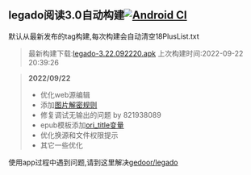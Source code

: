 ## legado阅读3.0自动构建[![Android CI](https://github.com/liufuyou/gedoor-Build/workflows/Android%20CI/badge.svg)](https://github.com/liufuyou/gedoor-Build/actions)

默认从最新发布的tag构建,每次构建会自动清空18PlusList.txt

> 最新构建下载:[legado-3.22.092220.apk](https://github.com/liufuyou/gedoor-Build/releases/download/legado-3.22.092220/legado-3.22.092220.apk) 上次构建时间:2022-09-22 20:39:26
<!--start-->
> **2022/09/22**
> 
> * 优化web源编辑
> * 添加[图片解密规则](https://github.com/gedoor/legado/pull/2314)
> * 修复调试无输出的问题 by 821938089
> * epub模板添加[ori_title变量](https://github.com/gedoor/legado/pull/2309)
> * 优化换源和文件权限提示
> * 其它一些优化
<!--end-->
  
使用app过程中遇到问题,请到这里解决[gedoor/legado](https://github.com/gedoor/legado/issues)

